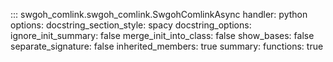::: swgoh_comlink.swgoh_comlink.SwgohComlinkAsync
handler: python
options:
docstring_section_style: spacy
docstring_options:
ignore_init_summary: false
merge_init_into_class: false
show_bases: false
separate_signature: false
inherited_members: true
summary:
functions: true
